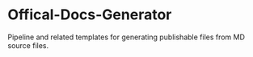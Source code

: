 # Offical-Docs-Generator
Pipeline and related templates for generating publishable files from MD source files.
